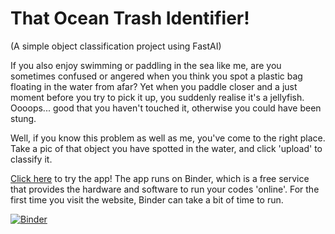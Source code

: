 # That Ocean Trash Identifier!

(A simple object classification project using FastAI)

If you also enjoy swimming or paddling in the sea like me, are you sometimes confused or angered when you think you spot a plastic bag floating in the water from afar? Yet when you paddle closer and a just moment before you try to pick it up, you suddenly realise it's a jellyfish. Oooops... good that you haven't touched it, otherwise you could have been stung.

Well, if you know this problem as well as me, you've come to the right place. Take a pic of that object you have spotted in the water, and click 'upload' to classify it.


[Click here](https://mybinder.org/v2/gh/jonkingseestheworld/plastic_identifier_voila/master?urlpath=voila%2Frender%2Fplastic_identifier_voila2.ipynb
) to try the app! The app runs on Binder, which is a free service that provides the hardware and software to run your codes 'online'. For the first time you visit the website, Binder can take a bit of time to run.


[![Binder](https://mybinder.org/badge_logo.svg)](https://mybinder.org/v2/gh/jonkingseestheworld/plastic_identifier_voila/master?urlpath=voila%2Frender%2Fplastic_identifier_voila2.ipynb)

